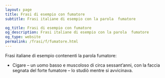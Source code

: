 ```yaml
---
layout: page
title: Frasi di esempio con fumatore 
subtitle: Frasi italiane di esempio con la parola  fumatore

og_title: Frasi di esempio con fumatore 
og_description: Frasi italiane di esempio con la parola  fumatore
og_type: website
permalink: /frasi/f/fumatore.html
---
```


Frasi italiane di esempio contenenti la parola fumatore:


- Cigare – un uomo basso e muscoloso di circa sessant’anni, con la faccia segnata del forte fumatore – lo studiò mentre si avvicinava.
